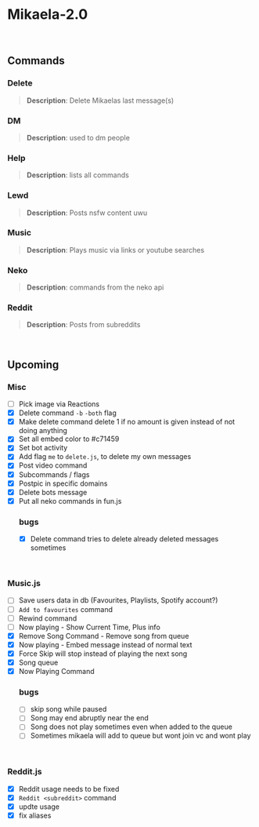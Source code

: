 # Mikaela-2.0

<br>

## Commands

### Delete  

> **Description**: Delete Mikaelas last message(s)

### DM
>**Description**: used to dm people

### Help
>**Description**: lists all commands

### Lewd
> **Description**: Posts nsfw content uwu
> 
### Music
>**Description**: Plays music via links or youtube searches

### Neko
>**Description**: commands from the neko api

### Reddit
>**Description**: Posts from subreddits

<br>

## Upcoming

### Misc
- [ ] Pick image via Reactions
- [x] Delete command `-b` `-both` flag 
- [x] Make delete command delete 1 if no amount is given instead of not doing anything
- [x] Set all embed color to #c71459 
- [x] Set bot activity
- [x] Add flag `me` to `delete.js`, to delete my own messages
- [x] Post video command
- [x] Subcommands / flags
- [x] Postpic in specific domains
- [x] Delete bots message
- [x] Put all neko commands in fun.js
    <br>
    ### bugs
    - [x] Delete command tries to delete already deleted messages sometimes
<br>

### Music.js
- [ ] Save users data in db (Favourites, Playlists, Spotify account?)
- [ ] `Add to favourites` command
- [ ] Rewind command
- [ ] Now playing - Show Current Time, Plus info
- [x] Remove Song Command - Remove song from queue
- [x] Now playing - Embed message instead of normal text
- [x] Force Skip will stop instead of playing the next song
- [x] Song queue
- [x] Now Playing Command
    <br>
    ### bugs
  - [ ] skip song while paused
  - [ ] Song may end abruptly near the end
  - [ ] Song does not play sometimes even when added to the queue
  - [ ] Sometimes mikaela will add to queue but wont join vc and wont play

<br>

### Reddit.js
- [x] Reddit usage needs to be fixed
- [x] `Reddit <subreddit>` command
- [x] updte usage
- [x] fix aliases
